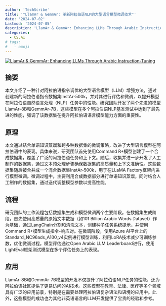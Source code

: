 ```yaml
---
author: 'TechScribe'
title: '"LlamAr & GemmAr: 革新阿拉伯语NLP的大型语言模型微调技术"'
date: '2024-07-02'
Lastmod: '2024-07-05'
description: 'LlamAr & GemmAr: Enhancing LLMs Through Arabic Instruction-Tuning'
categories:
  - CS.AI
# tags:
#   - emoji
---
```


[![LlamAr & GemmAr: Enhancing LLMs Through Arabic Instruction-Tuning](https://arxiv-research-1301205113.cos.ap-guangzhou.myqcloud.com/images/2407.02147v1.pdf_0.jpg)](https://arxiv.org/abs/2407.02147v1)

## 摘要

本文介绍了一种针对阿拉伯语指令调优的大型语言模型（LLM）增强方法，通过创建新的阿拉伯语指令数据集InstAr-500k，并对其进行评估和微调，以提升模型在阿拉伯语自然语言处理（NLP）任务中的性能。研究团队开发了两个先进的模型LlamAr-8B和GemmAr-7B，这些模型在多个阿拉伯语NLP基准测试中达到了最先进的性能，强调了该数据集在提升阿拉伯语语言模型能力方面的重要性。<!--more-->

## 原理

本文通过结合单语知识蒸馏和跨多种数据集的微调策略，改进了大型语言模型在阿拉伯语中的表现。具体来说，研究团队首先使用Command R+模型创建了一个合成数据集，覆盖了广泛的阿拉伯语任务和上下文。随后，收集并进一步开发了人工制作的数据集，通过文本预处理步骤确保数据集的高质量和上下文准确性。这些数据集随后被合并成一个混合数据集InstAr-500k，用于在LLaMA Factory框架内进行模型微调。微调过程中，主要利用合成数据部分进行单语知识蒸馏，同时结合人工制作的数据集，通过迭代调整模型参数以提高性能。

## 流程

研究团队的工作流程包括数据集生成和模型微调两个主要阶段。在数据集生成阶段，首先使用高质量的原始文本数据（如101 Billion Arabic Words Dataset）作为基础，通过LangChain分割和清洗文本，创建种子任务系统提示，并使用Command R+模型生成指令-响应对。在微调阶段，使用Azure AI平台上的Standard_NC96ads_A100_v4实例进行模型训练，利用LoRA技术减少可训练参数，优化微调过程。模型评估通过Open Arabic LLM Leaderboard进行，使用LightEval框架测试模型在多个评估任务上的表现。

## 应用

LlamAr-8B和GemmAr-7B模型的开发不仅提升了阿拉伯语NLP任务的性能，还为阿拉伯语社区提供了更易访问的AI技术。这些模型在教育、法律、医疗等多个领域具有广泛的应用前景，特别是在需要处理阿拉伯语复杂语法和语境的应用中。此外，这些模型的成功也为其他非英语语言的LLM开发提供了宝贵的经验和参考。